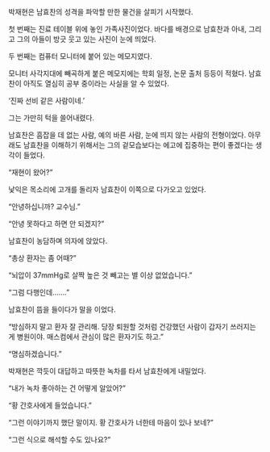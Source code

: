 박재현은 남효찬의 성격을 파악할 만한 물건을 살피기 시작했다.

첫 번째는 진료 테이블 위에 놓인 가족사진이었다. 바다를 배경으로 남효찬과 아내, 그리고 그의 아들이 방긋 웃고 있는 사진이 눈에 띄었다.

두 번째는 컴퓨터 모니터에 붙어 있는 메모지였다.

모니터 사각지대에 빼곡하게 붙은 메모지에는 학회 일정, 논문 출처 등등이 적혔다. 남효찬이 아직도 열심히 공부 중이라는 사실을 알 수 있었다.

‘진짜 선비 같은 사람이네.’

그는 가만히 턱을 쓸어내렸다.

남효찬은 흠잡을 데 없는 사람, 예의 바른 사람, 눈에 띄지 않는 사람의 전형이었다. 아무래도 남효찬을 이해하기 위해서는 그의 겉모습보다는 에고에 집중하는 편이 좋겠다는 생각이 들었다.

“재현이 왔어?”

낯익은 목소리에 고개를 돌리자 남효찬이 이쪽으로 다가오고 있었다.

“안녕하십니까? 교수님.”

“안녕 못하다고 하면 안 되겠지?”

남효찬이 농담하며 의자에 앉았다.

“총상 환자는 좀 어때?”

“뇌압이 37mmHg로 살짝 높은 것 빼고는 별 이상 없었습니다.”

“그럼 다행인데…….”

남효찬이 뜸을 들이다가 말을 이었다.

“방심하지 말고 환자 잘 관리해. 당장 퇴원할 것처럼 건강했던 사람이 갑자기 쓰러지는 게 병원이야. 매스컴에서 관심이 많은 환자기도 하고.”

“명심하겠습니다.”

박재현은 깍듯이 대답하고 따뜻한 녹차를 타서 남효찬에게 내밀었다.

“내가 녹차 좋아하는 건 어떻게 알았어?”

“황 간호사에게 들었습니다.”

“그런 이야기까지 했단 말이지. 황 간호사가 너한테 마음이 있나 보네?”

“그런 식으로 해석할 수도 있나요?”